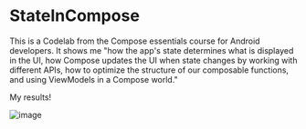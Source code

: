 # StateInCompose
This is a Codelab from the Compose essentials course for Android developers. It shows me "how the app's state determines what is displayed in the UI, how Compose updates the UI when state changes by working with different APIs, how to optimize the structure of our composable functions, and using ViewModels in a Compose world."

My results!

![image](https://github.com/EduardoBecerraM/BasicStateCodelab/assets/92328045/03b8742c-767d-4d90-ade5-902795ba6ed2)
